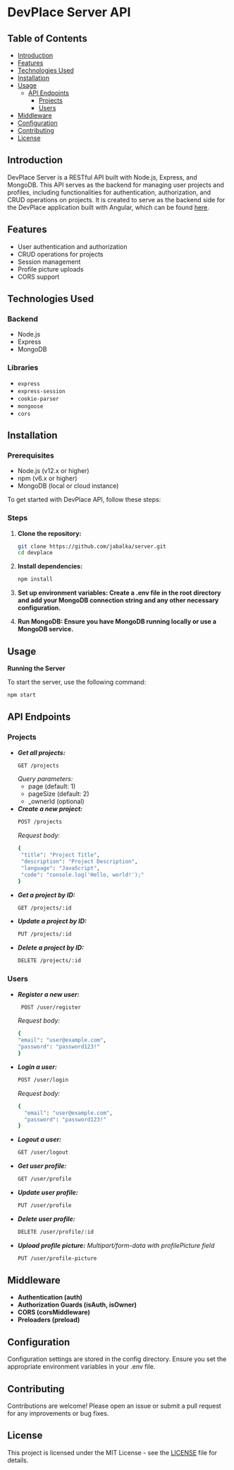 # DevPlace Server API

## Table of Contents

- [Introduction](#introduction)
- [Features](#features)
- [Technologies Used](#technologies-used)
- [Installation](#installation)
- [Usage](#usage)
  - [API Endpoints](#api-endpoints)
    - [Projects](#projects)
    - [Users](#users)
- [Middleware](#middleware)
- [Configuration](#configuration)
- [Contributing](#contributing)
- [License](#license)

## Introduction

DevPlace Server is a RESTful API built with Node.js, Express, and MongoDB. This API serves as the backend for managing user projects and profiles, including functionalities for authentication, authorization, and CRUD operations on projects. It is created to serve as the backend side for the DevPlace application built with Angular, which can be found [here](https://github.com/jabalka/DevPlace).

## Features

- User authentication and authorization
- CRUD operations for projects
- Session management
- Profile picture uploads
- CORS support

## Technologies Used
### Backend

- Node.js
- Express
- MongoDB

### Libraries

- `express`
- `express-session`
- `cookie-parser`
- `mongoose`
- `cors`
  
## Installation
### Prerequisites
- Node.js (v12.x or higher)
- npm (v6.x or higher)
- MongoDB (local or cloud instance)
  
To get started with DevPlace API, follow these steps:

### Steps
1. **Clone the repository:**
     ```bash
     git clone https://github.com/jabalka/server.git
     cd devplace
     ```
2. **Install dependencies:**
     ```bash
     npm install
     ```  
3. **Set up environment variables: Create a .env file in the root directory and add your MongoDB connection string and any other necessary configuration.**

4. **Run MongoDB: Ensure you have MongoDB running locally or use a MongoDB service.**

## Usage

  **Running the Server**
  
  To start the server, use the following command:
  ```bash
  npm start
  ```
## API Endpoints

### Projects
  + ***Get all projects:***
     ```bash
     GET /projects
     ```
      *Query parameters:*
    - page (default: 1)
    - pageSize (default: 2)
    - _ownerId (optional)
  + ***Create a new project:***
     ```bash
     POST /projects
     ```
      *Request body:*
     ```bash
     {
      "title": "Project Title",
      "description": "Project Description",
      "language": "JavaScript",
      "code": "console.log('Hello, world!');"
     }
       ```
+ ***Get a project by ID:***
     ```bash
  GET /projects/:id
   ```
+ ***Update a project by ID:***
     ```bash
  PUT /projects/:id
   ```
+ ***Delete a project by ID:***
     ```bash
  DELETE /projects/:id
   ```
### Users
+ ***Register a new user:***
     ```bash
      POST /user/register
     ```
    *Request body:*
     ```bash
  {
    "email": "user@example.com",
    "password": "password123!"
  }
     ```
+ ***Login a user:***
    ```bash
  POST /user/login
   ```
    *Request body:*
  ```bash
  {
    "email": "user@example.com",
    "password": "password123!"
  }
   ```
+ ***Logout a user:***
    ```bash
  GET /user/logout
   ```
+ ***Get user profile:***
    ```bash
  GET /user/profile
   ```
+ ***Update user profile:***
    ```bash
  PUT /user/profile
   ```
+ ***Delete user profile:***
    ```bash
  DELETE /user/profile/:id
   ```
+ ***Upload profile picture:***
*Multipart/form-data with profilePicture field*
    ```bash
  PUT /user/profile-picture
   ```

## Middleware

+ **Authentication (auth)**
+ **Authorization Guards (isAuth, isOwner)**
+ **CORS (corsMiddleware)**
+ **Preloaders (preload)**

## Configuration
Configuration settings are stored in the config directory. Ensure you set the appropriate environment variables in your .env file.

## Contributing
Contributions are welcome! Please open an issue or submit a pull request for any improvements or bug fixes.

## License
This project is licensed under the MIT License - see the [LICENSE](LICENSE) file for details.
